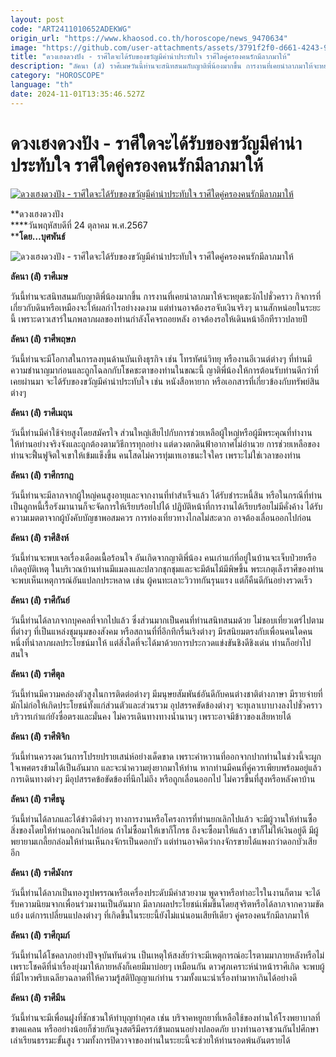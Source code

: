 ```yaml
---
layout: post
code: "ART2411010652ADEKWG"
origin_url: "https://www.khaosod.co.th/horoscope/news_9470634"
image: "https://github.com/user-attachments/assets/3791f2f0-d661-4243-9e81-0881c62abf11"
title: "ดวงเฮงดวงปัง - ราศีใดจะได้รับของขวัญมีค่าน่าประทับใจ ราศีใดคู่ครองคนรักมีลาภมาให้"
description: "ลัคนา (ลั) ราศีเมษวันนี้ท่านจะสนิทสนมกับญาติพี่น้องมากขึ้น การงานที่เคยนำลาภมาให้จะหยุดชะงักไปชั่วคราว กิจการที่เกี่ยวกับดินหรือเหมืองจะให้ผลกำไรอย่างงดงาม"
category: "HOROSCOPE"
language: "th"
date: 2024-11-01T13:35:46.527Z
---
```


# ดวงเฮงดวงปัง - ราศีใดจะได้รับของขวัญมีค่าน่าประทับใจ ราศีใดคู่ครองคนรักมีลาภมาให้

[![ดวงเฮงดวงปัง - ราศีใดจะได้รับของขวัญมีค่าน่าประทับใจ ราศีใดคู่ครองคนรักมีลาภมาให้](https://www.khaosod.co.th/wpapp/uploads/2024/10/01-วันพฤหัส.jpg "ดวงเฮงดวงปัง - ราศีใดจะได้รับของขวัญมีค่าน่าประทับใจ ราศีใดคู่ครองคนรักมีลาภมาให้")](https://www.khaosod.co.th/wpapp/uploads/2024/10/01-วันพฤหัส.jpg)

**ดวงเฮงดวงปัง  
****วันพฤหัสบดีที่ 24 ตุลาคม พ.ศ.2567  
****โดย…บุศพันธ์**

![ดวงเฮงดวงปัง - ราศีใดจะได้รับของขวัญมีค่าน่าประทับใจ ราศีใดคู่ครองคนรักมีลาภมาให้](https://www.khaosod.co.th/wpapp/uploads/2024/10/02-วันพฤหัส.jpg)

**ลัคนา (ลั) ราศีเมษ**

วันนี้ท่านจะสนิทสนมกับญาติพี่น้องมากขึ้น การงานที่เคยนำลาภมาให้จะหยุดชะงักไปชั่วคราว กิจการที่เกี่ยวกับดินหรือเหมืองจะให้ผลกำไรอย่างงดงาม แต่ท่านอาจต้องรอจับเงินจริงๆ นานสักหน่อยในระยะนี้ เพราะดาวเสาร์ในภพลาภผลของท่านกำลังโคจรถอยหลัง อาจต้องรอให้เดินหน้าอีกทีราวปลายปี

**ลัคนา (ลั) ราศีพฤษภ**

วันนี้ท่านจะมีโอกาสในการลงทุนด้านบันเทิงธุรกิจ เช่น โทรทัศน์วิทยุ หรืองานอีเวนต์ต่างๆ ที่ท่านมีความชำนาญมาก่อนและถูกโฉลกกับโชคชะตาของท่านในขณะนี้ ญาติพี่น้องให้การต้อนรับท่านดีกว่าที่เคยผ่านมา จะได้รับของขวัญมีค่าน่าประทับใจ เช่น หนังสือหายาก หรือเอกสารที่เกี่ยวข้องกับทรัพย์สินต่างๆ

**ลัคนา (ลั) ราศีเมถุน**

วันนี้ท่านมีค่าใช้จ่ายสูงโดยสมัครใจ ส่วนใหญ่เสียไปกับการช่วยเหลือผู้ใหญ่หรือผู้มีพระคุณที่ทำงานให้ท่านอย่างจริงจังและถูกต้องตามวิธีการทุกอย่าง แต่ดวงตกดินฟ้าอากาศไม่อำนวย การช่วยเหลือของท่านจะฟื้นฟูจิตใจเขาให้เข้มแข็งขึ้น คนโสดไม่ควรทุ่มเทเอาชนะใจใคร เพราะไม่ใช่เวลาของท่าน

**ลัคนา (ลั) ราศีกรกฎ**

วันนี้ท่านจะมีลาภจากผู้ใหญ่คนสูงอายุและจากงานที่ทำสำเร็จแล้ว ได้รับชำระหนี้สิน หรือในกรณีที่ท่านเป็นลูกหนี้เรื้อรังมานานก็จะจัดการให้เรียบร้อยไปได้ ปฏิบัติหน้าที่การงานได้เรียบร้อยไม่มีคั่งค้าง ได้รับความเมตตาจากผู้บังคับบัญชาพอสมควร การท่องเที่ยวทางไกลไม่สะดวก อาจต้องเลื่อนออกไปก่อน

**ลัคนา (ลั) ราศีสิงห์**

วันนี้ท่านจะพบเจอเรื่องเดือดเนื้อร้อนใจ อันเกิดจากญาติพี่น้อง คนเก่าแก่ที่อยู่ในบ้านจะเจ็บป่วยหรือเกิดอุบัติเหตุ ในบริเวณบ้านท่านมีแมลงและปลวกชุกชุมและจะมีต้นไม้มีพิษขึ้น พระเกตุเล็งราศีของท่าน จะพบเห็นเหตุการณ์อันแปลกประหลาด เช่น ผู้คนทะเลาะวิวาทกันรุนแรง แต่ก็คืนดีกันอย่างรวดเร็ว

**ลัคนา (ลั) ราศีกันย์**

วันนี้ท่านได้ลาภจากบุคคลที่จากไปแล้ว ซึ่งส่วนมากเป็นคนที่ท่านสนิทสนมด้วย ไม่ชอบเที่ยวเตร่ไปตามที่ต่างๆ ที่เป็นแหล่งชุมนุมของสังคม หรือสถานที่ที่อึกทึกรื่นเริงต่างๆ มีรสนิยมตรงกับเพื่อนคนใดคนหนึ่งที่นำลาภผลประโยชน์มาให้ แต่สิ่งใดที่จะได้มาด้วยการประกวดแข่งขันชิงดีชิงเด่น ท่านก็อย่าไปสนใจ

**ลัคนา (ลั) ราศีตุล**

วันนี้ท่านมีความคล่องตัวสูงในการติดต่อต่างๆ มีมนุษยสัมพันธ์อันดีกับคนต่างชาติต่างภาษา มีรายจ่ายที่มักไม่ก่อให้เกิดประโยชน์ทั้งแก่ส่วนตัวและส่วนรวม อุปสรรคขัดข้องต่างๆ จะทุเลาเบาบางลงไปชั่วคราว บริวารเก่าแก่ยังซื่อตรงและมั่นคง ไม่ควรเดินทางทางน้ำนานๆ เพราะอาจมีข้าวของเสียหายได้

**ลัคนา (ลั) ราศีพิจิก**

วันนี้ท่านควรงดเว้นการโปรยปรายเสน่ห์อย่างเด็ดขาด เพราะคำหวานที่ออกจากปากท่านในช่วงนี้จะผูกใจเพศตรงข้ามได้เป็นอันมาก และจะนำความยุ่งยากมาให้ท่าน หากท่านมีคนที่คู่ควรเพียบพร้อมอยู่แล้ว การเดินทางต่างๆ มีอุปสรรคข้อขัดข้องที่นึกไม่ถึง หรือถูกเลื่อนออกไป ไม่ควรขึ้นที่สูงหรือหลังคาบ้าน

**ลัคนา (ลั) ราศีธนู**

วันนี้ท่านได้ลาภและได้ข่าวดีต่างๆ ทางการงานหรือโครงการที่ท่านยกเลิกไปแล้ว จะมีผู้วานให้ท่านซื้อสิ่งของโดยให้ท่านออกเงินไปก่อน ถ้าไม่ซื้อมาให้เขาก็โกรธ ถึงจะซื้อมาให้แล้ว เขาก็ไม่ให้เงินอยู่ดี มีผู้พยายามเกลี้ยกล่อมให้ท่านเห็นกงจักรเป็นดอกบัว แต่ท่านอาจคิดว่ากงจักรขายได้แพงกว่าดอกบัวเสียอีก

**ลัคนา (ลั) ราศีมังกร**

วันนี้ท่านได้ลาภเป็นทองรูปพรรณหรือเครื่องประดับมีค่าสวยงาม พูดจาหรือทำอะไรในงานก็ตาม จะได้รับความนิยมจากเพื่อนร่วมงานเป็นอันมาก มีลาภผลประโยชน์เพิ่มขึ้นโดยสุจริตหรือได้ลาภจากความขัดแย้ง แต่การเปลี่ยนแปลงต่างๆ ที่เกิดขึ้นในระยะนี้ยังไม่แน่นอนเสียทีเดียว คู่ครองคนรักมีลาภมาให้

**ลัคนา (ลั) ราศีกุมภ์**

วันนี้ท่านได้โชคลาภอย่างปัจจุบันทันด่วน เป็นเหตุให้สงสัยว่าจะมีเหตุการณ์อะไรตามมาภายหลังหรือไม่ เพราะโชคดีที่นำเรื่องยุ่งมาให้ภายหลังก็เคยมีมาบ่อยๆ เหมือนกัน ดาวศุภเคราะห์นำหน้าราศีเกิด จะพบผู้ที่มีไหวพริบเฉลียวฉลาดที่ให้ความรู้สติปัญญาแก่ท่าน รวมทั้งแนะนำเรื่องทำมาหากินได้อย่างดี

**ลัคนา (ลั) ราศีมีน**

วันนี้ท่านจะมีเพื่อนฝูงที่ชักชวนให้ทำบุญทำกุศล เช่น บริจาคหยูกยาที่เหลือใช้ของท่านให้โรงพยาบาลที่ขาดแคลน หรืออย่างน้อยก็ช่วยกันจูงสตรีมีครรภ์ข้ามถนนอย่างปลอดภัย บางท่านอาจชวนกันไปศึกษาเล่าเรียนธรรมะขั้นสูง รวมทั้งการปิดวาจาของท่านในระยะนี้จะช่วยให้ท่านรอดพ้นอันตรายได้